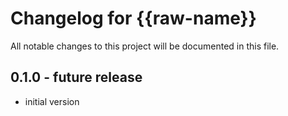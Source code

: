 # Changelog for {{raw-name}}

All notable changes to this project will be documented in this file.


## 0.1.0 - future release
- initial version
